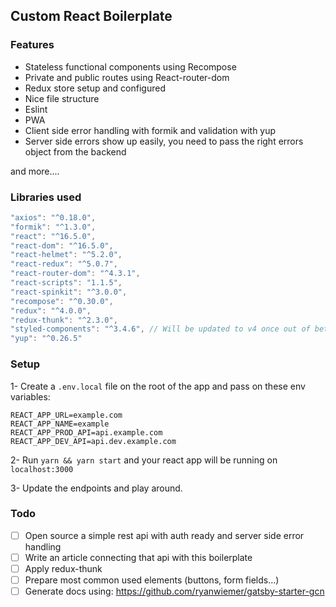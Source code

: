 ## Custom React Boilerplate

### Features

- Stateless functional components using Recompose
- Private and public routes using React-router-dom
- Redux store setup and configured
- Nice file structure
- Eslint
- PWA
- Client side error handling with formik and validation with yup
- Server side errors show up easily, you need to pass the right errors object from the backend

and more....

### Libraries used

```js
"axios": "^0.18.0",
"formik": "^1.3.0",
"react": "^16.5.0",
"react-dom": "^16.5.0",
"react-helmet": "^5.2.0",
"react-redux": "^5.0.7",
"react-router-dom": "^4.3.1",
"react-scripts": "1.1.5",
"react-spinkit": "^3.0.0",
"recompose": "^0.30.0",
"redux": "^4.0.0",
"redux-thunk": "^2.3.0",
"styled-components": "^3.4.6", // Will be updated to v4 once out of beta
"yup": "^0.26.5"
```

### Setup

1- Create a `.env.local` file on the root of the app and pass on these env variables:

```shell
REACT_APP_URL=example.com
REACT_APP_NAME=example
REACT_APP_PROD_API=api.example.com
REACT_APP_DEV_API=api.dev.example.com
```

2- Run `yarn && yarn start` and your react app will be running on `localhost:3000`

3- Update the endpoints and play around.

### Todo

- [ ] Open source a simple rest api with auth ready and server side error handling
- [ ] Write an article connecting that api with this boilerplate
- [ ] Apply redux-thunk
- [ ] Prepare most common used elements (buttons, form fields...)
- [ ] Generate docs using: https://github.com/ryanwiemer/gatsby-starter-gcn